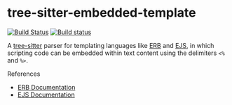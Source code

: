 tree-sitter-embedded-template
===========================

[![Build Status](https://travis-ci.org/tree-sitter/tree-sitter-embedded-template.svg?branch=master)](https://travis-ci.org/tree-sitter/tree-sitter-embedded-template)
[![Build status](https://ci.appveyor.com/api/projects/status/jxh27ejpw68mnsoa/branch/master?svg=true)](https://ci.appveyor.com/project/maxbrunsfeld/tree-sitter-embedded-template/branch/master)

A [tree-sitter](https://github.com/tree-sitter/tree-sitter) parser for  templating languages like [ERB](https://ruby-doc.org/stdlib-2.5.1/libdoc/erb/rdoc/ERB.html) and [EJS](http://ejs.co), in which scripting code can be embedded within text content using the delimiters `<%` and `%>`.

[tree-sitter]: https://github.com/tree-sitter/tree-sitter

References

* [ERB Documentation](https://ruby-doc.org/stdlib-2.5.1/libdoc/erb/rdoc/ERB.html)
* [EJS Documentation](http://ejs.co/#docs)
